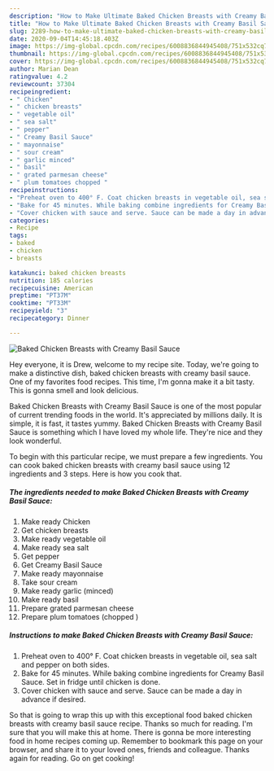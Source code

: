 ```yaml
---
description: "How to Make Ultimate Baked Chicken Breasts with Creamy Basil Sauce"
title: "How to Make Ultimate Baked Chicken Breasts with Creamy Basil Sauce"
slug: 2289-how-to-make-ultimate-baked-chicken-breasts-with-creamy-basil-sauce
date: 2020-09-04T14:45:18.403Z
image: https://img-global.cpcdn.com/recipes/6008836844945408/751x532cq70/baked-chicken-breasts-with-creamy-basil-sauce-recipe-main-photo.jpg
thumbnail: https://img-global.cpcdn.com/recipes/6008836844945408/751x532cq70/baked-chicken-breasts-with-creamy-basil-sauce-recipe-main-photo.jpg
cover: https://img-global.cpcdn.com/recipes/6008836844945408/751x532cq70/baked-chicken-breasts-with-creamy-basil-sauce-recipe-main-photo.jpg
author: Marian Dean
ratingvalue: 4.2
reviewcount: 37304
recipeingredient:
- " Chicken"
- " chicken breasts"
- " vegetable oil"
- " sea salt"
- " pepper"
- " Creamy Basil Sauce"
- " mayonnaise"
- " sour cream"
- " garlic minced"
- " basil"
- " grated parmesan cheese"
- " plum tomatoes chopped "
recipeinstructions:
- "Preheat oven to 400° F. Coat chicken breasts in vegetable oil, sea salt and pepper on both sides."
- "Bake for 45 minutes. While baking combine ingredients for Creamy Basil Sauce.  Set in fridge until chicken is done."
- "Cover chicken with sauce and serve. Sauce can be made a day in advance if desired."
categories:
- Recipe
tags:
- baked
- chicken
- breasts

katakunci: baked chicken breasts 
nutrition: 185 calories
recipecuisine: American
preptime: "PT37M"
cooktime: "PT33M"
recipeyield: "3"
recipecategory: Dinner

---
```



![Baked Chicken Breasts with Creamy Basil Sauce](https://img-global.cpcdn.com/recipes/6008836844945408/751x532cq70/baked-chicken-breasts-with-creamy-basil-sauce-recipe-main-photo.jpg)

Hey everyone, it is Drew, welcome to my recipe site. Today, we're going to make a distinctive dish, baked chicken breasts with creamy basil sauce. One of my favorites food recipes. This time, I'm gonna make it a bit tasty. This is gonna smell and look delicious.

Baked Chicken Breasts with Creamy Basil Sauce is one of the most popular of current trending foods in the world. It's appreciated by millions daily. It is simple, it is fast, it tastes yummy. Baked Chicken Breasts with Creamy Basil Sauce is something which I have loved my whole life. They're nice and they look wonderful.




To begin with this particular recipe, we must prepare a few ingredients. You can cook baked chicken breasts with creamy basil sauce using 12 ingredients and 3 steps. Here is how you cook that.

<!--inarticleads1-->

##### The ingredients needed to make Baked Chicken Breasts with Creamy Basil Sauce:

1. Make ready  Chicken
1. Get  chicken breasts
1. Make ready  vegetable oil
1. Make ready  sea salt
1. Get  pepper
1. Get  Creamy Basil Sauce
1. Make ready  mayonnaise
1. Take  sour cream
1. Make ready  garlic (minced)
1. Make ready  basil
1. Prepare  grated parmesan cheese
1. Prepare  plum tomatoes (chopped )




<!--inarticleads2-->

##### Instructions to make Baked Chicken Breasts with Creamy Basil Sauce:

1. Preheat oven to 400° F. Coat chicken breasts in vegetable oil, sea salt and pepper on both sides.
1. Bake for 45 minutes. While baking combine ingredients for Creamy Basil Sauce.  Set in fridge until chicken is done.
1. Cover chicken with sauce and serve. Sauce can be made a day in advance if desired.




So that is going to wrap this up with this exceptional food baked chicken breasts with creamy basil sauce recipe. Thanks so much for reading. I'm sure that you will make this at home. There is gonna be more interesting food in home recipes coming up. Remember to bookmark this page on your browser, and share it to your loved ones, friends and colleague. Thanks again for reading. Go on get cooking!
